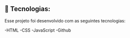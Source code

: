 ## 🚀 Tecnologias:

Esse projeto foi desenvolvido com as seguintes tecnologias:

-HTML 
-CSS
-JavaScript
-Github
